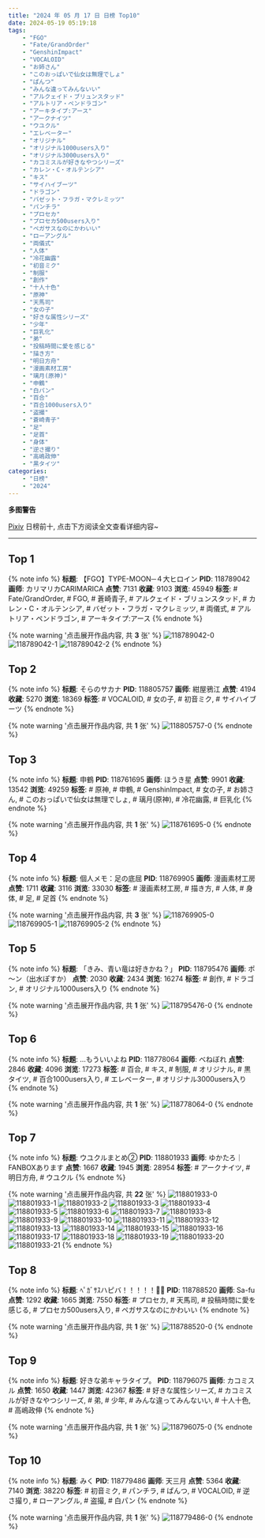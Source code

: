 ```yaml
---
title: "2024 年 05 月 17 日 日榜 Top10"
date: 2024-05-19 05:19:18
tags:
    - "FGO"
    - "Fate/GrandOrder"
    - "GenshinImpact"
    - "VOCALOID"
    - "お姉さん"
    - "このおっぱいで仙女は無理でしょ"
    - "ぱんつ"
    - "みんな違ってみんないい"
    - "アルクェイド・ブリュンスタッド"
    - "アルトリア・ペンドラゴン"
    - "アーキタイプ:アース"
    - "アークナイツ"
    - "ウユクル"
    - "エレベーター"
    - "オリジナル"
    - "オリジナル1000users入り"
    - "オリジナル3000users入り"
    - "カコミスルが好きなやつシリーズ"
    - "カレン・C・オルテンシア"
    - "キス"
    - "サイハイブーツ"
    - "ドラゴン"
    - "バゼット・フラガ・マクレミッツ"
    - "パンチラ"
    - "プロセカ"
    - "プロセカ500users入り"
    - "ペガサスなのにかわいい"
    - "ローアングル"
    - "両儀式"
    - "人体"
    - "冷花幽露"
    - "初音ミク"
    - "制服"
    - "創作"
    - "十人十色"
    - "原神"
    - "天馬司"
    - "女の子"
    - "好きな属性シリーズ"
    - "少年"
    - "巨乳化"
    - "弟"
    - "投稿時間に愛を感じる"
    - "描き方"
    - "明日方舟"
    - "漫画素材工房"
    - "璃月(原神)"
    - "申鶴"
    - "白パン"
    - "百合"
    - "百合1000users入り"
    - "盗撮"
    - "蒼崎青子"
    - "足"
    - "足首"
    - "身体"
    - "逆さ撮り"
    - "高嶋政伸"
    - "黒タイツ"
categories:
    - "日榜"
    - "2024"
---
```


<i class="fa fa-triangle-exclamation"></i>**多图警告**<i class="fa fa-triangle-exclamation"></i>

[Pixiv](https://www.pixiv.net/) 日榜前十, 点击下方阅读全文查看详细内容~

<!-- more -->

---

## Top 1

{% note info %}
**标题**: 【FGO】TYPE-MOON─４大ヒロイン
**PID**: 118789042 **画师**: カリマリカCARIMARICA
**点赞**: 7131 **收藏**: 9103 **浏览**: 45949
**标签**: # Fate/GrandOrder, # FGO, # 蒼崎青子, # アルクェイド・ブリュンスタッド, # カレン・C・オルテンシア, # バゼット・フラガ・マクレミッツ, # 両儀式, # アルトリア・ペンドラゴン, # アーキタイプ:アース
{% endnote %}

{% note warning '点击展开作品内容, 共 **3** 张' %}
![118789042-0](https://i.pixiv.re/img-original/img/2024/05/17/00/05/31/118789042_p0.jpg)
![118789042-1](https://i.pixiv.re/img-original/img/2024/05/17/00/05/31/118789042_p1.jpg)
![118789042-2](https://i.pixiv.re/img-original/img/2024/05/17/00/05/31/118789042_p2.jpg)
{% endnote %}

## Top 2

{% note info %}
**标题**: そらのサカナ
**PID**: 118805757 **画师**: 紺屋鴉江
**点赞**: 4194 **收藏**: 5270 **浏览**: 18369
**标签**: # VOCALOID, # 女の子, # 初音ミク, # サイハイブーツ
{% endnote %}

{% note warning '点击展开作品内容, 共 **1** 张' %}
![118805757-0](https://i.pixiv.re/img-original/img/2024/05/17/18/48/33/118805757_p0.jpg)
{% endnote %}

## Top 3

{% note info %}
**标题**: 申鶴
**PID**: 118761695 **画师**: ほうき星
**点赞**: 9901 **收藏**: 13542 **浏览**: 49259
**标签**: # 原神, # 申鶴, # GenshinImpact, # 女の子, # お姉さん, # このおっぱいで仙女は無理でしょ, # 璃月(原神), # 冷花幽露, # 巨乳化
{% endnote %}

{% note warning '点击展开作品内容, 共 **1** 张' %}
![118761695-0](https://i.pixiv.re/img-original/img/2024/05/16/00/00/30/118761695_p0.jpg)
{% endnote %}

## Top 4

{% note info %}
**标题**: 個人メモ：足の底屈
**PID**: 118769905 **画师**: 漫画素材工房
**点赞**: 1711 **收藏**: 3116 **浏览**: 33030
**标签**: # 漫画素材工房, # 描き方, # 人体, # 身体, # 足, # 足首
{% endnote %}

{% note warning '点击展开作品内容, 共 **3** 张' %}
![118769905-0](https://i.pixiv.re/img-original/img/2024/05/16/09/09/57/118769905_p0.jpg)
![118769905-1](https://i.pixiv.re/img-original/img/2024/05/16/09/09/57/118769905_p1.jpg)
![118769905-2](https://i.pixiv.re/img-original/img/2024/05/16/09/09/57/118769905_p2.jpg)
{% endnote %}

## Top 5

{% note info %}
**标题**: 「きみ、青い竜は好きかね？」
**PID**: 118795476 **画师**: ポ～ン（出水ぽすか）
**点赞**: 2030 **收藏**: 2434 **浏览**: 16274
**标签**: # 創作, # ドラゴン, # オリジナル1000users入り
{% endnote %}

{% note warning '点击展开作品内容, 共 **1** 张' %}
![118795476-0](https://i.pixiv.re/img-original/img/2024/05/17/07/30/01/118795476_p0.jpg)
{% endnote %}

## Top 6

{% note info %}
**标题**: ...もういいよね
**PID**: 118778064 **画师**: べねぼれ
**点赞**: 2846 **收藏**: 4096 **浏览**: 17273
**标签**: # 百合, # キス, # 制服, # オリジナル, # 黒タイツ, # 百合1000users入り, # エレベーター, # オリジナル3000users入り
{% endnote %}

{% note warning '点击展开作品内容, 共 **1** 张' %}
![118778064-0](https://i.pixiv.re/img-original/img/2024/05/16/18/00/14/118778064_p0.png)
{% endnote %}

## Top 7

{% note info %}
**标题**: ウユクルまとめ②
**PID**: 118801933 **画师**: ゆかたろ｜FANBOXあります
**点赞**: 1667 **收藏**: 1945 **浏览**: 28954
**标签**: # アークナイツ, # 明日方舟, # ウユクル
{% endnote %}

{% note warning '点击展开作品内容, 共 **22** 张' %}
![118801933-0](https://i.pixiv.re/img-original/img/2024/05/17/15/28/35/118801933_p0.png)
![118801933-1](https://i.pixiv.re/img-original/img/2024/05/17/15/28/35/118801933_p1.png)
![118801933-2](https://i.pixiv.re/img-original/img/2024/05/17/15/28/35/118801933_p2.png)
![118801933-3](https://i.pixiv.re/img-original/img/2024/05/17/15/28/35/118801933_p3.png)
![118801933-4](https://i.pixiv.re/img-original/img/2024/05/17/15/28/35/118801933_p4.png)
![118801933-5](https://i.pixiv.re/img-original/img/2024/05/17/15/28/35/118801933_p5.png)
![118801933-6](https://i.pixiv.re/img-original/img/2024/05/17/15/28/35/118801933_p6.png)
![118801933-7](https://i.pixiv.re/img-original/img/2024/05/17/15/28/35/118801933_p7.png)
![118801933-8](https://i.pixiv.re/img-original/img/2024/05/17/15/28/35/118801933_p8.png)
![118801933-9](https://i.pixiv.re/img-original/img/2024/05/17/15/28/35/118801933_p9.png)
![118801933-10](https://i.pixiv.re/img-original/img/2024/05/17/15/28/35/118801933_p10.png)
![118801933-11](https://i.pixiv.re/img-original/img/2024/05/17/15/28/35/118801933_p11.png)
![118801933-12](https://i.pixiv.re/img-original/img/2024/05/17/15/28/35/118801933_p12.png)
![118801933-13](https://i.pixiv.re/img-original/img/2024/05/17/15/28/35/118801933_p13.png)
![118801933-14](https://i.pixiv.re/img-original/img/2024/05/17/15/28/35/118801933_p14.png)
![118801933-15](https://i.pixiv.re/img-original/img/2024/05/17/15/28/35/118801933_p15.png)
![118801933-16](https://i.pixiv.re/img-original/img/2024/05/17/15/28/35/118801933_p16.png)
![118801933-17](https://i.pixiv.re/img-original/img/2024/05/17/15/28/35/118801933_p17.png)
![118801933-18](https://i.pixiv.re/img-original/img/2024/05/17/15/28/35/118801933_p18.png)
![118801933-19](https://i.pixiv.re/img-original/img/2024/05/17/15/28/35/118801933_p19.png)
![118801933-20](https://i.pixiv.re/img-original/img/2024/05/17/15/28/35/118801933_p20.png)
![118801933-21](https://i.pixiv.re/img-original/img/2024/05/17/15/28/35/118801933_p21.png)
{% endnote %}

## Top 8

{% note info %}
**标题**: ﾍﾟｶﾞｻｽハピバ！！！！！🎂🎉
**PID**: 118788520 **画师**: Sa-fu
**点赞**: 1292 **收藏**: 1665 **浏览**: 7550
**标签**: # プロセカ, # 天馬司, # 投稿時間に愛を感じる, # プロセカ500users入り, # ペガサスなのにかわいい
{% endnote %}

{% note warning '点击展开作品内容, 共 **1** 张' %}
![118788520-0](https://i.pixiv.re/img-original/img/2024/05/17/00/00/04/118788520_p0.jpg)
{% endnote %}

## Top 9

{% note info %}
**标题**: 好きな弟キャラタイプ。
**PID**: 118796075 **画师**: カコミスル
**点赞**: 1650 **收藏**: 1447 **浏览**: 42367
**标签**: # 好きな属性シリーズ, # カコミスルが好きなやつシリーズ, # 弟, # 少年, # みんな違ってみんないい, # 十人十色, # 高嶋政伸
{% endnote %}

{% note warning '点击展开作品内容, 共 **1** 张' %}
![118796075-0](https://i.pixiv.re/img-original/img/2024/05/17/08/25/09/118796075_p0.jpg)
{% endnote %}

## Top 10

{% note info %}
**标题**: みく
**PID**: 118779486 **画师**: 天三月
**点赞**: 5364 **收藏**: 7140 **浏览**: 38220
**标签**: # 初音ミク, # パンチラ, # ぱんつ, # VOCALOID, # 逆さ撮り, # ローアングル, # 盗撮, # 白パン
{% endnote %}

{% note warning '点击展开作品内容, 共 **1** 张' %}
![118779486-0](https://i.pixiv.re/img-original/img/2024/05/16/18/59/54/118779486_p0.png)
{% endnote %}
